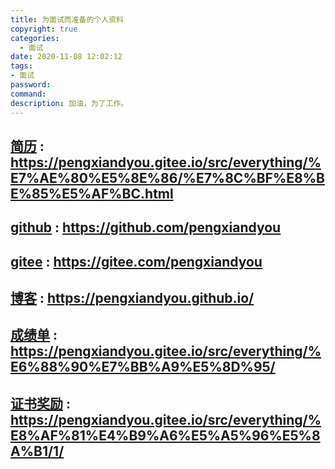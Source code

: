 ```yaml
---
title: 为面试而准备的个人资料
copyright: true
categories:
  - 面试
date: 2020-11-08 12:02:12
tags:
- 面试
password:
command:
description: 加油，为了工作。
---
```


## [简历](https://pengxiandyou.gitee.io/src/everything/%E7%AE%80%E5%8E%86/%E7%89%A7%E5%8E%9F.html) : https://pengxiandyou.gitee.io/src/everything/%E7%AE%80%E5%8E%86/%E7%8C%BF%E8%BE%85%E5%AF%BC.html

## [github](https://github.com/pengxiandyou) : https://github.com/pengxiandyou

## [gitee](https://gitee.com/pengxiandyou) : https://gitee.com/pengxiandyou

## [博客](https://pengxiandyou.github.io/) : https://pengxiandyou.github.io/

## [成绩单](https://pengxiandyou.gitee.io/src/everything/%E6%88%90%E7%BB%A9%E5%8D%95/) : https://pengxiandyou.gitee.io/src/everything/%E6%88%90%E7%BB%A9%E5%8D%95/

## [证书奖励](https://pengxiandyou.gitee.io/src/everything/%E8%AF%81%E4%B9%A6%E5%A5%96%E5%8A%B1/1/) : https://pengxiandyou.gitee.io/src/everything/%E8%AF%81%E4%B9%A6%E5%A5%96%E5%8A%B1/1/